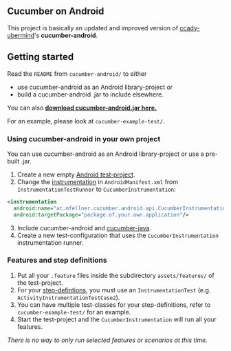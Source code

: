 ## Cucumber on Android

This project is basically an updated and improved version of [ccady-ubermind](https://github.com/ccady-ubermind/cucumber-android)'s **cucumber-android**.

## Getting started

Read the `README` from `cucumber-android/` to either

* use cucumber-android as an Android library-project or
* build a cucumber-android .jar to include elsewhere.

You can also **[download cucumber-android.jar here.](http://sourceforge.net/projects/cucumberandroid/files/cucumber-android-0.1.2.jar/download)**

For an example, please look at `cucumber-example-test/`.

### Using cucumber-android in your own project

You can use cucumber-android as an Android library-project or use a pre-built .jar.

1. Create a new empty [Android test-project](http://developer.android.com/tools/testing/index.html).
2. Change the [instrumentation](http://developer.android.com/tools/testing/testing_android.html#InstrumentationTestRunner) in `AndroidManifest.xml` from `InstrumentationTestRunner` to `CucumberInstrumentation`:

```xml
<instrumentation
  android:name="at.mfellner.cucumber.android.api.CucumberInstrumentation"
  android:targetPackage="package.of.your.own.application"/>
```

3. Include cucumber-android and [cucumber-java](http://cukes.info/install-cucumber-jvm.html).
4. Create a new test-configuration that uses the `CucumberInstrumentation` instrumentation runner.

### Features and step definitions

1. Put all your `.feature` files inside  the subdirectory `assets/features/` of the test-project.
2. For your [step-defintions](http://cukes.info/step-definitions.html), you must use an `InstrumentationTest` (e.g. `ActivityInstrumentationTestCase2`).
3. You can have multiple test-classes for your step-definitions, refer to `cucumber-example-test/` for an example.
4. Start the test-project and the `CucumberInstrumentation` will run all your features.

*There is no way to only run selected features or scenarios at this time.*

